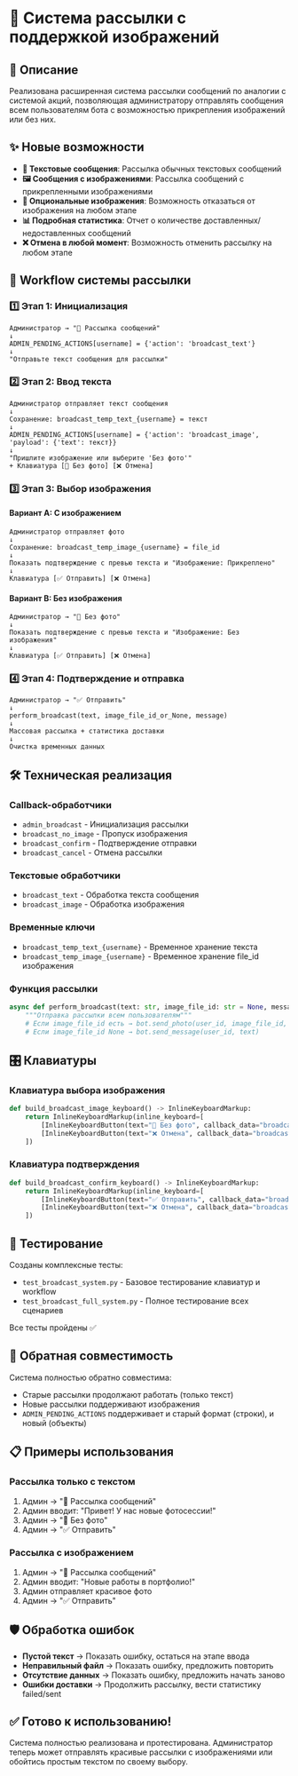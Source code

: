 # 📢 Система рассылки с поддержкой изображений

## 🎯 Описание

Реализована расширенная система рассылки сообщений по аналогии с системой акций, позволяющая администратору отправлять сообщения всем пользователям бота с возможностью прикрепления изображений или без них.

## ✨ Новые возможности

- **📝 Текстовые сообщения**: Рассылка обычных текстовых сообщений
- **🖼️ Сообщения с изображениями**: Рассылка сообщений с прикрепленными изображениями
- **🚫 Опциональные изображения**: Возможность отказаться от изображения на любом этапе
- **📊 Подробная статистика**: Отчет о количестве доставленных/недоставленных сообщений
- **❌ Отмена в любой момент**: Возможность отменить рассылку на любом этапе

## 🔄 Workflow системы рассылки

### 1️⃣ Этап 1: Инициализация
```
Администратор → "📢 Рассылка сообщений"
↓
ADMIN_PENDING_ACTIONS[username] = {'action': 'broadcast_text'}
↓
"Отправьте текст сообщения для рассылки"
```

### 2️⃣ Этап 2: Ввод текста
```
Администратор отправляет текст сообщения
↓
Сохранение: broadcast_temp_text_{username} = текст
↓
ADMIN_PENDING_ACTIONS[username] = {'action': 'broadcast_image', 'payload': {'text': текст}}
↓
"Пришлите изображение или выберите 'Без фото'"
+ Клавиатура [🚫 Без фото] [❌ Отмена]
```

### 3️⃣ Этап 3: Выбор изображения

#### Вариант A: С изображением
```
Администратор отправляет фото
↓
Сохранение: broadcast_temp_image_{username} = file_id
↓
Показать подтверждение с превью текста и "Изображение: Прикреплено"
↓
Клавиатура [✅ Отправить] [❌ Отмена]
```

#### Вариант B: Без изображения
```
Администратор → "🚫 Без фото"
↓
Показать подтверждение с превью текста и "Изображение: Без изображения"  
↓
Клавиатура [✅ Отправить] [❌ Отмена]
```

### 4️⃣ Этап 4: Подтверждение и отправка
```
Администратор → "✅ Отправить"
↓
perform_broadcast(text, image_file_id_or_None, message)
↓
Массовая рассылка + статистика доставки
↓
Очистка временных данных
```

## 🛠️ Техническая реализация

### Callback-обработчики
- `admin_broadcast` - Инициализация рассылки
- `broadcast_no_image` - Пропуск изображения
- `broadcast_confirm` - Подтверждение отправки
- `broadcast_cancel` - Отмена рассылки

### Текстовые обработчики
- `broadcast_text` - Обработка текста сообщения
- `broadcast_image` - Обработка изображения

### Временные ключи
- `broadcast_temp_text_{username}` - Временное хранение текста
- `broadcast_temp_image_{username}` - Временное хранение file_id изображения

### Функция рассылки
```python
async def perform_broadcast(text: str, image_file_id: str = None, message: Message = None):
    """Отправка рассылки всем пользователям"""
    # Если image_file_id есть → bot.send_photo(user_id, image_file_id, caption=text)
    # Если image_file_id None → bot.send_message(user_id, text)
```

## 🎛️ Клавиатуры

### Клавиатура выбора изображения
```python
def build_broadcast_image_keyboard() -> InlineKeyboardMarkup:
    return InlineKeyboardMarkup(inline_keyboard=[
        [InlineKeyboardButton(text="🚫 Без фото", callback_data="broadcast_no_image")],
        [InlineKeyboardButton(text="❌ Отмена", callback_data="broadcast_cancel")]
    ])
```

### Клавиатура подтверждения
```python
def build_broadcast_confirm_keyboard() -> InlineKeyboardMarkup:
    return InlineKeyboardMarkup(inline_keyboard=[
        [InlineKeyboardButton(text="✅ Отправить", callback_data="broadcast_confirm")],
        [InlineKeyboardButton(text="❌ Отмена", callback_data="broadcast_cancel")]
    ])
```

## 🧪 Тестирование

Созданы комплексные тесты:
- `test_broadcast_system.py` - Базовое тестирование клавиатур и workflow
- `test_broadcast_full_system.py` - Полное тестирование всех сценариев

Все тесты пройдены ✅

## 🔄 Обратная совместимость

Система полностью обратно совместима:
- Старые рассылки продолжают работать (только текст)
- Новые рассылки поддерживают изображения
- `ADMIN_PENDING_ACTIONS` поддерживает и старый формат (строки), и новый (объекты)

## 📋 Примеры использования

### Рассылка только с текстом
1. Админ → "📢 Рассылка сообщений"
2. Админ вводит: "Привет! У нас новые фотосессии!"
3. Админ → "🚫 Без фото" 
4. Админ → "✅ Отправить"

### Рассылка с изображением
1. Админ → "📢 Рассылка сообщений"
2. Админ вводит: "Новые работы в портфолио!"
3. Админ отправляет красивое фото
4. Админ → "✅ Отправить"

## 🛡️ Обработка ошибок

- **Пустой текст** → Показать ошибку, остаться на этапе ввода
- **Неправильный файл** → Показать ошибку, предложить повторить
- **Отсутствие данных** → Показать ошибку, предложить начать заново
- **Ошибки доставки** → Продолжить рассылку, вести статистику failed/sent

## ✅ Готово к использованию!

Система полностью реализована и протестирована. Администратор теперь может отправлять красивые рассылки с изображениями или обойтись простым текстом по своему выбору.